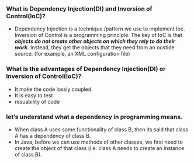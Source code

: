 ### What is Dependency Injection(DI) and Inversion of Control(IoC)?
- Dependency Injection is a technique /pattern we use to implement Ioc. Inversion of Control is a programming principle. 
  The key of IoC is that ***objects do not create other objects on which they rely to do their work.*** 
  Instead, they get the objects that they need from an oustide source. (for example, an XML configuration file)

### What is the advantages of Dependency Injection(DI) or Inversion of Control(IoC)?
- It make the code lossly coupled.
- It is easy to test
- resuability of code

### let’s understand what a dependency in programming means.
- When class A uses some functionality of class B, then its said that class A has a dependency of class B.
- In Java, before we can use methods of other classes, we first need to create the object of that class (i.e. class A needs to create an instance of class B).
